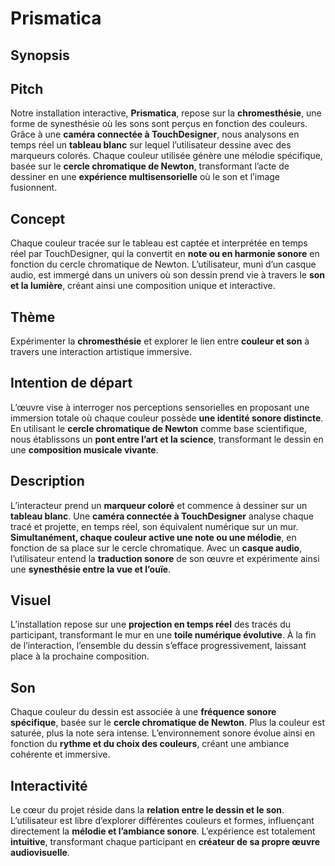 # **Prismatica**

## **Synopsis**

## **Pitch**

Notre installation interactive, **Prismatica**, repose sur la **chromesthésie**, une forme de synesthésie où les sons sont perçus en fonction des couleurs. Grâce à une **caméra connectée à TouchDesigner**, nous analysons en temps réel un **tableau blanc** sur lequel l’utilisateur dessine avec des marqueurs colorés. Chaque couleur utilisée génère une mélodie spécifique, basée sur le **cercle chromatique de Newton**, transformant l’acte de dessiner en une **expérience multisensorielle** où le son et l’image fusionnent.

## **Concept**

Chaque couleur tracée sur le tableau est captée et interprétée en temps réel par TouchDesigner, qui la convertit en **note ou en harmonie sonore** en fonction du cercle chromatique de Newton. L’utilisateur, muni d’un casque audio, est immergé dans un univers où son dessin prend vie à travers le **son et la lumière**, créant ainsi une composition unique et interactive.

## **Thème**

Expérimenter la **chromesthésie** et explorer le lien entre **couleur et son** à travers une interaction artistique immersive.

## **Intention de départ**

L’œuvre vise à interroger nos perceptions sensorielles en proposant une immersion totale où chaque couleur possède **une identité sonore distincte**. En utilisant le **cercle chromatique de Newton** comme base scientifique, nous établissons un **pont entre l’art et la science**, transformant le dessin en une **composition musicale vivante**.

## **Description**

L’interacteur prend un **marqueur coloré** et commence à dessiner sur un **tableau blanc**. Une **caméra connectée à TouchDesigner** analyse chaque tracé et projette, en temps réel, son équivalent numérique sur un mur. **Simultanément, chaque couleur active une note ou une mélodie**, en fonction de sa place sur le cercle chromatique. Avec un **casque audio**, l’utilisateur entend la **traduction sonore** de son œuvre et expérimente ainsi une **synesthésie entre la vue et l’ouïe**.

## **Visuel**

L’installation repose sur une **projection en temps réel** des tracés du participant, transformant le mur en une **toile numérique évolutive**. À la fin de l’interaction, l’ensemble du dessin s’efface progressivement, laissant place à la prochaine composition.

## **Son**

Chaque couleur du dessin est associée à une **fréquence sonore spécifique**, basée sur le **cercle chromatique de Newton**. Plus la couleur est saturée, plus la note sera intense. L’environnement sonore évolue ainsi en fonction du **rythme et du choix des couleurs**, créant une ambiance cohérente et immersive.

## **Interactivité**

Le cœur du projet réside dans la **relation entre le dessin et le son**. L’utilisateur est libre d’explorer différentes couleurs et formes, influençant directement la **mélodie et l’ambiance sonore**. L’expérience est totalement **intuitive**, transformant chaque participant en **créateur de sa propre œuvre audiovisuelle**.

 <!-- # Théorie (À supprimer quand section terminée)

- [Concept](https://tim-montmorency.com/582523-gestion/#/contenus/2_scenarisation/10_idee/10_concept/)
- [Motivation](https://tim-montmorency.com/582523-gestion/#/contenus/2_scenarisation/10_idee/30_motivations/)
- [Pitch](https://tim-montmorency.com/582523-gestion/#/contenus/4_faisabilite/20_pitch/) -->
